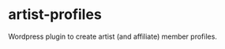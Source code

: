 artist-profiles
===============

Wordpress plugin to create artist (and affiliate) member profiles.
